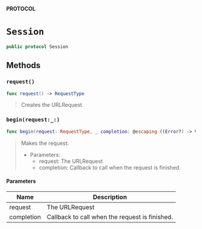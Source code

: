 **PROTOCOL**

# `Session`

```swift
public protocol Session
```

## Methods
### `request()`

```swift
func request() -> RequestType
```

> Creates the URLRequest.

### `begin(request:_:)`

```swift
func begin(request: RequestType, _ completion: @escaping ((Error?) -> Void))
```

> Makes the request.
> - Parameters:
>   - request: The URLRequest
>   - completion: Callback to call when the request is finished.

#### Parameters

| Name | Description |
| ---- | ----------- |
| request | The URLRequest |
| completion | Callback to call when the request is finished. |